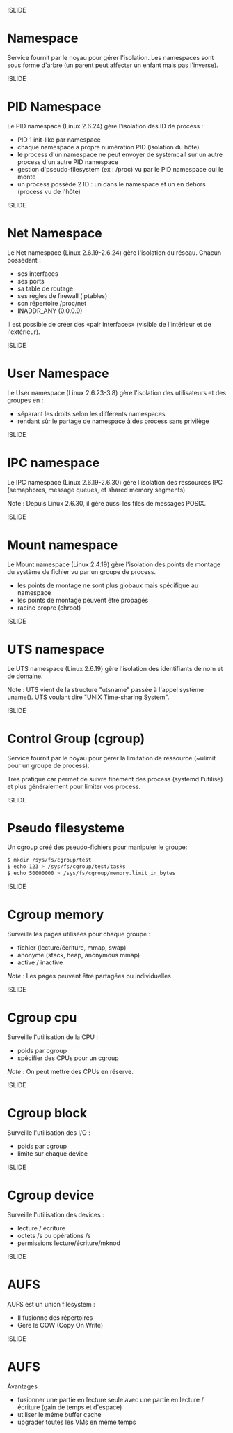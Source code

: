 !SLIDE
# Namespace

Service fournit par le noyau pour gérer l'isolation. Les namespaces sont sous forme d'arbre (un parent peut affecter un enfant mais pas l'inverse).

!SLIDE
# PID Namespace

Le PID namespace (Linux 2.6.24) gère l'isolation des ID de process :

* PID 1 init-like par namespace
* chaque namespace a propre numération PID (isolation du hôte)
* le process d'un namespace ne peut envoyer de systemcall sur un autre process d'un autre PID namespace
* gestion d'pseudo-filesystem (ex : /proc) vu par le PID namespace qui le monte
* un process possède 2 ID : un dans le namespace et un en dehors (process vu de l'hôte)

!SLIDE
# Net Namespace

Le Net namespace (Linux 2.6.19-2.6.24) gère l'isolation du réseau. Chacun possèdant :

* ses interfaces
* ses ports
* sa table de routage
* ses règles de firewall (iptables)
* son répertoire /proc/net
* INADDR_ANY (0.0.0.0)

Il est possible de créer des «pair interfaces» (visible de l'intérieur et de l'extérieur).

!SLIDE
# User Namespace

Le User namespace (Linux 2.6.23-3.8) gère l'isolation des utilisateurs et des groupes en :

* séparant les droits selon les différents namespaces
* rendant sûr le partage de namespace à des process sans privilège
 
!SLIDE
# IPC namespace

Le IPC namespace (Linux 2.6.19-2.6.30) gère l'isolation des ressources IPC (semaphores, message queues, et shared memory segments)

Note : Depuis Linux 2.6.30, il gère aussi les files de messages POSIX.

!SLIDE
# Mount namespace

Le Mount namespace (Linux 2.4.19) gère l'isolation des points de montage du système de fichier vu par un groupe de process.

* les points de montage ne sont plus globaux mais spécifique au namespace
* les points de montage peuvent être propagés
* racine propre (chroot)

!SLIDE
# UTS namespace

Le UTS namespace (Linux 2.6.19) gère l'isolation des identifiants de nom et de domaine.

Note : UTS vient de la structure "utsname" passée à l'appel système uname(). UTS voulant dire "UNIX Time-sharing System".

!SLIDE
# Control Group (cgroup)

Service fournit par le noyau pour gérer la limitation de ressource (~ulimit pour un groupe de process).

Très pratique car permet de suivre finement des process (systemd l'utilise) et plus généralement pour limiter vos process. 

!SLIDE
# Pseudo filesysteme

Un cgroup créé des pseudo-fichiers pour manipuler le groupe:

```bash
$ mkdir /sys/fs/cgroup/test
$ echo 123 > /sys/fs/cgroup/test/tasks
$ echo 50000000 > /sys/fs/cgroup/memory.limit_in_bytes
```

!SLIDE
# Cgroup memory

Surveille les pages utilisées pour chaque groupe :

* fichier (lecture/écriture, mmap, swap)
* anonyme (stack, heap, anonymous mmap)
* active / inactive

*Note* : Les pages peuvent être partagées ou individuelles.

!SLIDE
# Cgroup cpu

Surveille l'utilisation de la CPU :

* poids par cgroup
* spécifier des CPUs pour un cgroup

*Note* : On peut mettre des CPUs en réserve.

!SLIDE
# Cgroup block

Surveille l'utilisation des I/O :

* poids par cgroup
* limite sur chaque device

!SLIDE
# Cgroup device

Surveille l'utilisation des devices :

* lecture / écriture
* octets /s ou opérations /s
* permissions lecture/écriture/mknod

!SLIDE
# AUFS

AUFS est un union filesystem :

* Il fusionne des répertoires
* Gère le COW (Copy On Write)

!SLIDE
# AUFS

Avantages :

* fusionner une partie en lecture seule avec une partie en lecture / écriture (gain de temps et d'espace)
* utiliser le méme buffer cache
* upgrader toutes les VMs en même temps
